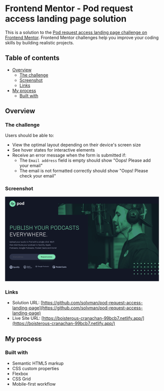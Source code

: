 # Frontend Mentor - Pod request access landing page solution

This is a solution to the [Pod request access landing page challenge on Frontend Mentor](https://www.frontendmentor.io/challenges/pod-request-access-landing-page-eyTmdkLSG). Frontend Mentor challenges help you improve your coding skills by building realistic projects.

## Table of contents

- [Overview](#overview)
  - [The challenge](#the-challenge)
  - [Screenshot](#screenshot)
  - [Links](#links)
- [My process](#my-process)
  - [Built with](#built-with)

## Overview

### The challenge

Users should be able to:

- View the optimal layout depending on their device's screen size
- See hover states for interactive elements
- Receive an error message when the form is submitted if:
  - The `Email address` field is empty should show "Oops! Please add your email"
  - The email is not formatted correctly should show "Oops! Please check your email"

### Screenshot

![screenshot](./screenshot.png)

### Links

- Solution URL: [https://github.com/solvman/pod-request-access-landing-page](https://github.com/solvman/pod-request-access-landing-page)
- Live Site URL: [https://boisterous-cranachan-99bcb7.netlify.app/](https://boisterous-cranachan-99bcb7.netlify.app/)

## My process

### Built with

- Semantic HTML5 markup
- CSS custom properties
- Flexbox
- CSS Grid
- Mobile-first workflow
